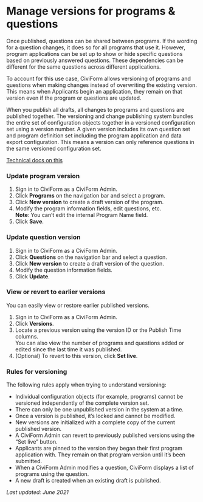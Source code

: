 # Manage versions for programs & questions

Once published, questions can be shared between programs. If the wording for a question changes, it does so for all programs that use it. However, program applications can be set up to show or hide specific questions based on previously answered questions. These dependencies can be different for the same questions across different applications.

To account for this use case, CiviForm allows versioning of programs and questions when making changes instead of overwriting the existing version. This means when Applicants begin an application, they remain on that version even if the program or questions are updated.

When you publish all drafts, all changes to programs and questions are published together. The versioning and change publishing system bundles the entire set of configuration objects together in a versioned configuration set using a version number. A given version includes its own question set and program definition set including the program application and data export configuration. This means a version can only reference questions in the same versioned configuration set.

[Technical docs on this](https://github.com/seattle-uat/civiform/wiki/Data-versioning-model)

### Update program version

1. Sign in to CiviForm as a CiviForm Admin.
2. Click **Programs** on the navigation bar and select a program.
3. Click **New version** to create a draft version of the program.
4. Modify the program information fields, edit questions, etc.\
   **Note**: You can’t edit the internal Program Name field.
5. Click **Save**.

### Update question version

1. Sign in to CiviForm as a CiviForm Admin.
2. Click **Questions** on the navigation bar and select a question.
3. Click **New version** to create a draft version of the question.
4. Modify the question information fields.
5. Click **Update**.

### View or revert to earlier versions

You can easily view or restore earlier published versions.

1. Sign in to CiviForm as a CiviForm Admin.
2. Click **Versions**.
3. Locate a previous version using the version ID or the Publish Time columns.\
   You can also view the number of programs and questions added or edited since the last time it was published.
4. (Optional) To revert to this version, click **Set live**.

### Rules for versioning

The following rules apply when trying to understand versioning:

* Individual configuration objects (for example, programs) cannot be versioned independently of the complete version set.
* There can only be one unpublished version in the system at a time.
* Once a version is published, it’s locked and cannot be modified.
* New versions are initialized with a complete copy of the current published version.
* A CiviForm Admin can revert to previously published versions using the “Set live” button.
* Applicants are pinned to the version they began their first program application with. They remain on that program version until it’s been submitted.
* When a CiviForm Admin modifies a question, CiviForm displays a list of programs using the question.
* A new draft is created when an existing draft is published.

_Last updated: June 2021_
